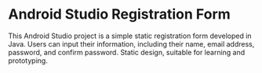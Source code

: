 # Android Studio Registration Form
This Android Studio project is a simple static registration form developed in Java.
Users can input their information, including their name, email address, password, and confirm password.
Static design, suitable for learning and prototyping.
